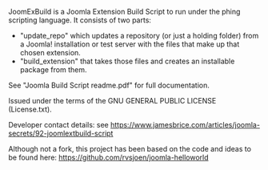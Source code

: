 JoomExBuild is a Joomla Extension Build Script to run under the phing scripting language. 
It consists of two parts:
- "update_repo" which updates a repository (or just a holding folder) from a Joomla! installation or test server with the files that make up that chosen extension.
- "build_extension" that takes those files and creates an installable package from them.

See "Joomla Build Script readme.pdf" for full documentation.

Issued under the terms of the GNU GENERAL PUBLIC LICENSE (License.txt).

Developer contact details: see https://www.jamesbrice.com/articles/joomla-secrets/92-joomlextbuild-script

Although not a fork, this project has been based on the code and ideas to be found here: https://github.com/rvsjoen/joomla-helloworld
